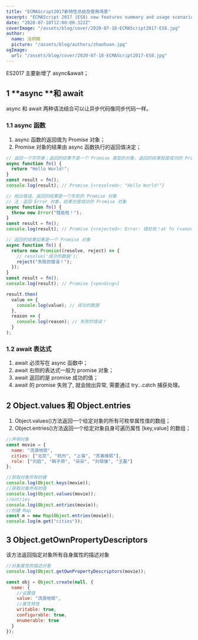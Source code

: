 ```yaml
---
title: "ECMAScript2017新特性总结及使用场景"
excerpt: "ECMAScript 2017 (ES8) new features summary and usage scenarios"
date: "2020-07-18T12:00:00.322Z"
coverImage: "/assets/blog/cover/2020-07-18-ECMAScript2017-ES8.jpg"
author:
  name: 淡烘糕
  picture: "/assets/blog/authors/zhaohuan.jpg"
ogImage:
  url: "/assets/blog/cover/2020-07-18-ECMAScript2017-ES8.jpg"
---
```


ES2017 主要新增了 async&await；

## 1 **async **和 **await**

async 和 await 两种语法结合可以让异步代码像同步代码一样。

### 1.1 async 函数

1. async 函数的返回值为 Promise 对象；
1. Promise 对象的结果由 async 函数执行的返回值决定；

```javascript
// 返回一个字符串；返回的结果不是一个 Promise 类型的对象，返回的结果就是成功的 Promise 对象
async function fn() {
  return "Hello World!";
}
const result = fn();
console.log(result); // Promise {<resolved>: "Hello World!"}

// 抛出错误，返回的结果是一个失败的 Promise 对象
// 注：返回 Error 对象，结果也是成功的 Promise 对象
async function fn() {
  throw new Error("错处啦！");
}
const result = fn();
console.log(result); // Promise {<rejected>: Error: 错处啦！at fn (<anonymous>:2:9) at <anonymous>:4:16}

// 返回的结果如果是一个 Promise 对象
async function fn() {
  return new Promise((resolve, reject) => {
    // resolve('成功的数据');
    reject("失败的错误！");
  });
}
const result = fn();
console.log(result); // Promise {<pending>}

result.then(
  value => {
    console.log(value); // 成功的数据
  },
  reason => {
    console.log(reason); // 失败的错误！
  }
);
```

### 1.2 await 表达式

1. await 必须写在 async 函数中；
1. await 右侧的表达式一般为 promise 对象；
1. await 返回的是 promise 成功的值；
1. await 的 promise 失败了, 就会抛出异常, 需要通过 try...catch 捕获处理。

## 2 Object.values 和 Object.entries

1. Object.values()方法返回一个给定对象的所有可枚举属性值的数组；
1. Object.entries()方法返回一个给定对象自身可遍历属性 [key,value] 的数组；

```javascript
//声明对象
const movie = {
  name: "流浪地球",
  cities: ["北京", "杭州", "上海", "苏奥维熙"],
  role: ["刘启", "韩子昂", "朵朵", "刘培强", "王磊"]
};

//获取对象所有的键
console.log(Object.keys(movie));
//获取对象所有的值
console.log(Object.values(movie));
//entries
console.log(Object.entries(movie));
//创建 Map
const m = new Map(Object.entries(movie));
console.log(m.get("cities"));
```

## 3 Object.getOwnPropertyDescriptors

该方法返回指定对象所有自身属性的描述对象

```javascript
//对象属性的描述对象
console.log(Object.getOwnPropertyDescriptors(movie));

const obj = Object.create(null, {
  name: {
    //设置值
    value: "流浪地球",
    //属性特性
    writable: true,
    configurable: true,
    enumerable: true
  }
});
```
